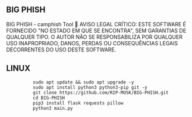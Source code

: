 ## BIG PHISH

BIG PHISH - camphish Tool
🚨 AVISO LEGAL CRÍTICO:
ESTE SOFTWARE É FORNECIDO "NO ESTADO EM QUE SE ENCONTRA", SEM GARANTIAS DE QUALQUER TIPO. O AUTOR NÃO SE RESPONSABILIZA POR QUALQUER USO INAPROPRIADO, DANOS, PERDAS OU CONSEQUÊNCIAS LEGAIS DECORRENTES DO USO DESTE SOFTWARE.

## LINUX

              sudo apt update && sudo apt upgrade -y
              sudo apt install python3 python3-pip git -y
              git clone https://github.com/RIP-MUSK/BIG-PHISH.git
              cd BIG-PHISH 
              pip3 install flask requests pillow
              python3 main.py
